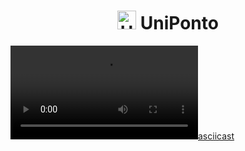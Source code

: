 <h1 align="center">
  <img alt="UniPonto" title="UniPonto" src="https://github.com/allanrodriguesmachado/UniPonto/blob/main/.github/favicon.png" width="30px" /> UniPonto
</h1>


[![asciicast](https://github.com/allanrodriguesmachado/UniPonto/blob/main/.github/screen-recording.mp4)](https://asciinema.org/a/113463)


